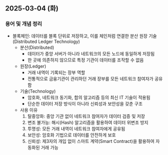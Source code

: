 ## 2025-03-04 (화)
### 용어 및 개념 정리
- 블록체인: 데이터를 블록 단위로 저장하고, 이를 체인처럼 연결한 분산 원장 기술(Distributed Ledger Technology)
    - 분산(Distributed)
        - 데이터가 중앙 서버가 아니라 네트워크의 모든 노드에 동일하게 저장됨
        - 한 곳에 의존하지 않으므로 특정 기관이 데이터를 조작할 수 없음
    - 원장(Ledger)
        - 거래 내역이 기록되는 장부 역할
        - 전통적으로 금융기관이 관리하던 거래 장부를 모든 네트워크 참여자가 공유함
    - 기술(Technology)
        - 암호화, 네트워크 동기화, 합의 알고리즘 등의 최신 IT 기술이 적용됨
        - 단순한 데이터 저장 방식이 아니라 신뢰성과 보안성을 갖춘 구조
    - 사용 이유
        1. 탈중앙화: 중앙 기관 없이 네트워크 참여자가 데이터 검증 및 저장
        2. 변조 불가능: 해시(Hash) 알고리즘을 활용하여 데이터 위변조 방지
        3. 투명성: 모든 거래 내역이 네트워크 참여자에게 공유됨
        4. 보안성: 암호화 기법으로 데이터를 안전하게 보호
        5. 신뢰성: 제3자의 개입 없이 스마트 계약(Smart Contract)을 활용하여 자동화된 거래 가능